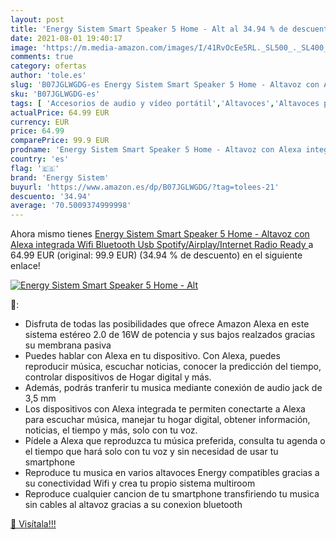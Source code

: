```yaml
---
layout: post
title: 'Energy Sistem Smart Speaker 5 Home - Alt al 34.94 % de descuento'
date: 2021-08-01 19:40:17
image: 'https://m.media-amazon.com/images/I/41RvOcEe5RL._SL500_._SL400_.jpg'
comments: true
category: ofertas
author: 'tole.es'
slug: 'B07JGLWGDG-es Energy Sistem Smart Speaker 5 Home - Altavoz con Alexa...'
sku: 'B07JGLWGDG-es'
tags: [ 'Accesorios de audio y vídeo portátil','Altavoces','Altavoces portátiles y altavoces con puerto dock','Audio y vídeo portátil','Electrónica','Equipos de altavoces','Equipos de audio y Hi-Fi','alexa','energy sistem', ]
actualPrice: 64.99 EUR
currency: EUR
price: 64.99
comparePrice: 99.9 EUR
prodname: 'Energy Sistem Smart Speaker 5 Home - Altavoz con Alexa integrada  Wifi  Bluetooth  Usb  Spotify/Airplay/Internet Radio Ready '
country: 'es'
flag: '🇪🇸'
brand: 'Energy Sistem'
buyurl: 'https://www.amazon.es/dp/B07JGLWGDG/?tag=tolees-21'
descuento: '34.94'
average: '70.5009374999998'
---
```


Ahora mismo tienes [Energy Sistem Smart Speaker 5 Home - Altavoz con Alexa integrada  Wifi  Bluetooth  Usb  Spotify/Airplay/Internet Radio Ready ](https://www.amazon.es/dp/B07JGLWGDG/?tag=tolees-21) a 64.99 EUR (original: 99.9 EUR) (34.94 %  de descuento) en el siguiente enlace!

[![Energy Sistem Smart Speaker 5 Home - Alt](https://m.media-amazon.com/images/I/41RvOcEe5RL._SL500_._SL400_.jpg)](https://www.amazon.es/dp/B07JGLWGDG/?tag=tolees-21)

🔎:

- Disfruta de todas las posibilidades que ofrece Amazon Alexa en este sistema estéreo 2.0 de 16W de potencia y sus bajos realzados gracias su membrana pasiva
- Puedes hablar con Alexa en tu dispositivo. Con Alexa, puedes reproducir música, escuchar noticias, conocer la predicción del tiempo, controlar dispositivos de Hogar digital y más.
- Además, podrás tranferir tu musica mediante conexión de audio jack de 3,5 mm
- Los dispositivos con Alexa integrada te permiten conectarte a Alexa para escuchar música, manejar tu hogar digital, obtener información, noticias, el tiempo y más, solo con tu voz.
- Pídele a Alexa que reproduzca tu música preferida, consulta tu agenda o el tiempo que hará solo con tu voz y sin necesidad de usar tu smartphone
- Reproduce tu musica en varios altavoces Energy compatibles gracias a su conectividad Wifi y crea tu propio sistema multiroom
- Reproduce cualquier cancion de tu smartphone transfiriendo tu musica sin cables al altavoz gracias a su conexion bluetooth

[🛒 Visítala!!!](https://www.amazon.es/dp/B07JGLWGDG/?tag=tolees-21)
